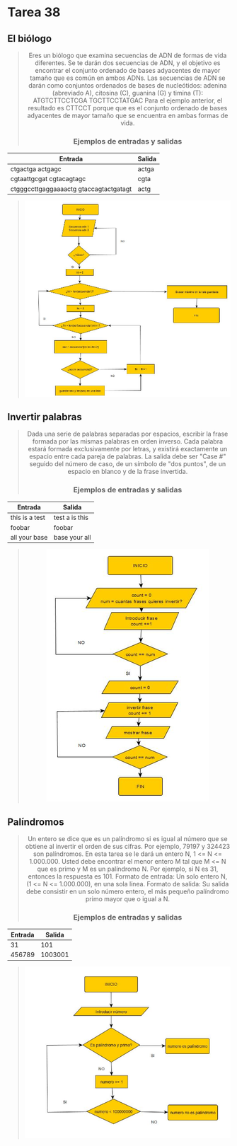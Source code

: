 # Tarea 38


## El biólogo
<div align="center">

>Eres un biólogo que examina secuencias de ADN de formas de vida diferentes. Se te darán dos secuencias de ADN,
y el objetivo es encontrar el conjunto ordenado de bases adyacentes de mayor tamaño que es común en ambos ADNs.
Las secuencias de ADN se darán como conjuntos ordenados de bases de nucleótidos: adenina (abreviado A), citosina (C),
guanina (G) y timina (T):
>ATGTCTTCCTCGA TGCTTCCTATGAC
Para el ejemplo anterior, el resultado es CTTCCT porque que es el conjunto ordenado de bases adyacentes de mayor tamaño
 que se encuentra en ambas formas de vida.
>### Ejemplos de entradas y salidas
| Entrada      | Salida |
| ----------- | ----------- |
| ctgactga actgagc      | actga       |
| cgtaattgcgat cgtacagtagc   | cgta        | 
| ctgggccttgaggaaaactg gtaccagtactgatagt   | actg        |


>![imagen_etl](tarea38_el_biologo.JPG)
 </div>

## Invertir palabras
<div align="center">

>Dada una serie de palabras separadas por espacios, escribir la frase formada por las mismas palabras en orden inverso.
Cada palabra estará formada exclusivamente por letras, y existirá exactamente un espacio entre cada pareja de palabras.
La salida debe ser "Case #" seguido del número de caso, de un símbolo de "dos puntos", de un espacio en blanco
y de la frase invertida.
>### Ejemplos de entradas y salidas
| Entrada      | Salida |
| ----------- | ----------- |
| this is a test      | test a is this       |
| foobar  | foobar   | 
| all your base  | base your all   |

>![imagen_etl](tarea38_invertirpalabras.JPG)
 </div>
 
## Palíndromos
<div align="center">

>Un entero se dice que es un palíndromo si es igual al número que se obtiene al invertir el orden de sus cifras.
Por ejemplo, 79197 y 324423 son palíndromos. En esta tarea se le dará un entero N, 1 <= N <= 1.000.000.
Usted debe encontrar el menor entero M tal que M <= N que es primo y M es un palíndromo N.
Por ejemplo, si N es 31, entonces la respuesta es 101.
Formato de entrada:
Un solo entero N, (1 <= N <= 1.000.000), en una sola línea.
Formato de salida:
Su salida debe consistir en un solo número entero, el más pequeño palíndromo primo mayor que o igual a N.
>### Ejemplos de entradas y salidas
| Entrada      | Salida |
| ----------- | ----------- |
| 31      | 101       |
| 456789  | 1003001   |

>![imagen_etl](tarea38_palindromo.JPG)

 </div>